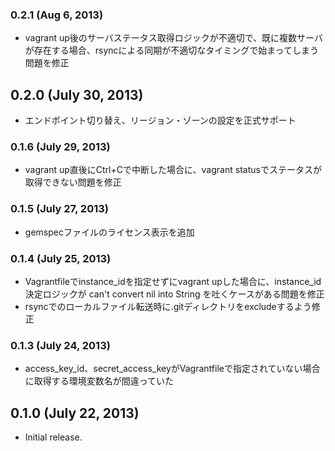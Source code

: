 ### 0.2.1 (Aug 6, 2013)

* vagrant up後のサーバステータス取得ロジックが不適切で、既に複数サーバが存在する場合、rsyncによる同期が不適切なタイミングで始まってしまう問題を修正

## 0.2.0 (July 30, 2013)

* エンドポイント切り替え、リージョン・ゾーンの設定を正式サポート

### 0.1.6 (July 29, 2013)

* vagrant up直後にCtrl+Cで中断した場合に、vagrant statusでステータスが取得できない問題を修正

### 0.1.5 (July 27, 2013)

* gemspecファイルのライセンス表示を追加

### 0.1.4 (July 25, 2013)

* Vagrantfileでinstance_idを指定せずにvagrant upした場合に、instance_id決定ロジックが can't convert nil into String を吐くケースがある問題を修正
* rsyncでのローカルファイル転送時に.gitディレクトリをexcludeするよう修正 

### 0.1.3 (July 24, 2013)

* access_key_id、secret_access_keyがVagrantfileで指定されていない場合に取得する環境変数名が間違っていた

## 0.1.0 (July 22, 2013)
* Initial release.
